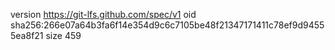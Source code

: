 version https://git-lfs.github.com/spec/v1
oid sha256:266e07a64b3fa6f14e354d9c6c7105be48f21347171411c78ef9d94555ea8f21
size 459
